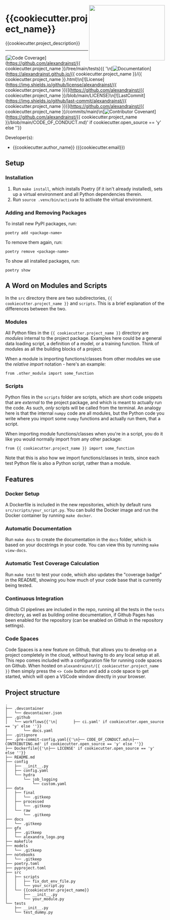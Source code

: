 <a href="https://github.com/alexandrainst/{{ cookiecutter.project_name }}"><img src="https://github.com/alexandrainst/{{ cookiecutter.project_name }}/raw/main/gfx/alexandra_logo.png" width="239" height="175" align="right" /></a>
# {{cookiecutter.project_name}}

{{cookiecutter.project_description}}

______________________________________________________________________
[![Code Coverage](https://img.shields.io/badge/Coverage-100%25-brightgreen.svg)](https://github.com/alexandrainst/{{ cookiecutter.project_name }}/tree/main/tests){{ '\n[![Documentation](https://img.shields.io/badge/docs-passing-green)](https://alexandrainst.github.io/{{ cookiecutter.project_name }}/{{ cookiecutter.project_name }}.html)\n[![License](https://img.shields.io/github/license/alexandrainst/{{ cookiecutter.project_name }})](https://github.com/alexandrainst/{{ cookiecutter.project_name }}/blob/main/LICENSE)\n[![LastCommit](https://img.shields.io/github/last-commit/alexandrainst/{{ cookiecutter.project_name }})](https://github.com/alexandrainst/{{ cookiecutter.project_name }}/commits/main)\n[![Contributor Covenant](https://img.shields.io/badge/Contributor%20Covenant-2.0-4baaaa.svg)](https://github.com/alexandrainst/{{ cookiecutter.project_name }}/blob/main/CODE_OF_CONDUCT.md)' if cookiecutter.open_source == 'y' else ''}}


Developer(s):

- {{cookiecutter.author_name}} ({{cookiecutter.email}})


## Setup

### Installation

1. Run `make install`, which installs Poetry (if it isn't already installed), sets up a virtual environment and all Python dependencies therein.
2. Run `source .venv/bin/activate` to activate the virtual environment.

### Adding and Removing Packages

To install new PyPI packages, run:

```
poetry add <package-name>
```

To remove them again, run:
```
poetry remove <package-name>
```

To show all installed packages, run:
```
poetry show
```


## A Word on Modules and Scripts
In the `src` directory there are two subdirectories, `{{ cookiecutter.project_name }}`
and `scripts`. This is a brief explanation of the differences between the two.

### Modules
All Python files in the `{{ cookiecutter.project_name }}` directory are _modules_
internal to the project package. Examples here could be a general data loading script,
a definition of a model, or a training function. Think of modules as all the building
blocks of a project.

When a module is importing functions/classes from other modules we use the _relative
import_ notation - here's an example:

```
from .other_module import some_function
```

### Scripts
Python files in the `scripts` folder are scripts, which are short code snippets that
are _external_ to the project package, and which is meant to actually run the code. As
such, _only_ scripts will be called from the terminal. An analogy here is that the
internal `numpy` code are all modules, but the Python code you write where you import
some `numpy` functions and actually run them, that a script.

When importing module functions/classes when you're in a script, you do it like you
would normally import from any other package:

```
from {{ cookiecutter.project_name }} import some_function
```

Note that this is also how we import functions/classes in tests, since each test Python
file is also a Python script, rather than a module.


## Features

### Docker Setup

A Dockerfile is included in the new repositories, which by default runs
`src/scripts/your_script.py`. You can build the Docker image and run the Docker
container by running `make docker`.

### Automatic Documentation

Run `make docs` to create the documentation in the `docs` folder, which is based on
your docstrings in your code. You can view this by running `make view-docs`.

### Automatic Test Coverage Calculation

Run `make test` to test your code, which also updates the "coverage badge" in the
README, showing you how much of your code base that is currently being tested.

### Continuous Integration

Github CI pipelines are included in the repo, running all the tests in the `tests`
directory, as well as building online documentation, if Github Pages has been enabled
for the repository (can be enabled on Github in the repository settings).

### Code Spaces

Code Spaces is a new feature on Github, that allows you to develop on a project
completely in the cloud, without having to do any local setup at all. This repo comes
included with a configuration file for running code spaces on Github. When hosted on
`alexandrainst/{{ cookiecutter.project_name }}` then simply press the `<> Code` button
and add a code space to get started, which will open a VSCode window directly in your
browser.


## Project structure
```
.
├── .devcontainer
│   └── devcontainer.json
├── .github
│   └── workflows{{'\n│       ├── ci.yaml' if cookiecutter.open_source == 'y' else ''}}
│       └── docs.yaml
├── .gitignore
├── .pre-commit-config.yaml{{'\n├── CODE_OF_CONDUCT.md\n├── CONTRIBUTING.md' if cookiecutter.open_source == 'y' else ''}}
├── Dockerfile{{'\n├── LICENSE' if cookiecutter.open_source == 'y' else ''}}
├── README.md
├── config
│   ├── __init__.py
│   ├── config.yaml
│   └── hydra
│       └── job_logging
│           └── custom.yaml
├── data
│   ├── final
│   │   └── .gitkeep
│   ├── processed
│   │   └── .gitkeep
│   └── raw
│       └── .gitkeep
├── docs
│   └── .gitkeep
├── gfx
│   ├── .gitkeep
│   └── alexandra_logo.png
├── makefile
├── models
│   └── .gitkeep
├── notebooks
│   └── .gitkeep
├── poetry.toml
├── pyproject.toml
├── src
│   ├── scripts
│   │   ├── fix_dot_env_file.py
│   │   └── your_script.py
│   └── {{cookiecutter.project_name}}
│       ├── __init__.py
│       └── your_module.py
└── tests
    ├── __init__.py
    └── test_dummy.py
```
